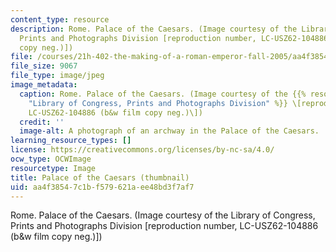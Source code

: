 ```yaml
---
content_type: resource
description: Rome. Palace of the Caesars. (Image courtesy of the Library of Congress,
  Prints and Photographs Division [reproduction number, LC-USZ62-104886 (b&w film
  copy neg.)])
file: /courses/21h-402-the-making-of-a-roman-emperor-fall-2005/aa4f38547c1bf579621aee48bd3f7af7_21h-402f05-th.jpg
file_size: 9067
file_type: image/jpeg
image_metadata:
  caption: Rome. Palace of the Caesars. (Image courtesy of the {{% resource_link "a1b5fe9c-1b0c-4c7f-8b30-e07f2db59e56"
    "Library of Congress, Prints and Photographs Division" %}} \[reproduction number,
    LC-USZ62-104886 (b&w film copy neg.)\])
  credit: ''
  image-alt: A photograph of an archway in the Palace of the Caesars.
learning_resource_types: []
license: https://creativecommons.org/licenses/by-nc-sa/4.0/
ocw_type: OCWImage
resourcetype: Image
title: Palace of the Caesars (thumbnail)
uid: aa4f3854-7c1b-f579-621a-ee48bd3f7af7
---
```

Rome. Palace of the Caesars. (Image courtesy of the Library of Congress, Prints and Photographs Division [reproduction number, LC-USZ62-104886 (b&w film copy neg.)])